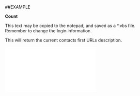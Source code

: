 

##EXAMPLE

**Count**

This text may be copied to the notepad, and saved as a *.vbs file. Remember to change the login information.

This will return the current contacts first URLs description.

![](../../Examples/vbs/SOUrls.Count.vbs.txt)





